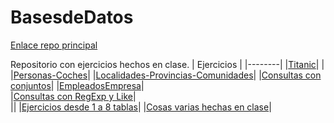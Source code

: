 # BasesdeDatos


   [Enlace repo principal](https://github.com/MateoCarballo/Principal)

Repositorio con ejercicios hechos en clase. 
| Ejercicios | 
|--------|
|[Titanic](https://github.com/MateoCarballo/EjercicioTitanic)| |
|[Personas-Coches](https://github.com/MateoCarballo/Personas-Coches)|
|[Localidades-Provincias-Comunidades](https://github.com/MateoCarballo/Ejercicio-localidades-provincias-comunidades)|
|[Consultas con conjuntos](https://github.com/MateoCarballo/ConsultasConjuntos)|
|[EmpleadosEmpresa](https://github.com/MateoCarballo/EmpleadosEmpresa)|  
|[Consultas con RegExp y Like](https://github.com/MateoCarballo/Consultas-regexp--like)|  
||
|[Ejercicios desde 1 a 8 tablas](https://github.com/MateoCarballo/Ejercicios-Bases-de-Datos-Tema-4/tree/main/Ejercicios%20BD)|
|[Cosas varias hechas en clase]()|
<!--TODO 
Volver a hacer todos los ejercicios para crear bases de datos y las consultas sobre las bases de datos
>
